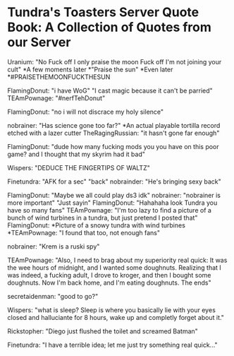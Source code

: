 #         Tundra's Toasters Server Quote Book: A Collection of Quotes from our Server

Uranium: "No
          Fuck off
          I only praise the moon
          Fuck off I'm not joining your cult"
          *A few moments later
          *"Praise the sun"
          *Even later
          *#PRAISETHEMOONFUCKTHESUN

FlamingDonut: "i have WoG"
       "I cast magic because it can't be parried"
TEAmPownage: "#nerfTehDonut"

FlamingDonut: "no i will not discrace my holy silence"

nobrainer: "Has science gone too far?"
        *An actual playable tortilla record etched with a lazer cutter
TheRagingRussian: "it hasn't gone far enough"

FlamingDonut: "dude how many fucking mods you you have on this poor game? and I thought that my skyrim had it bad"

Wispers: "DEDUCE THE FINGERTIPS OF WALTZ"

Finetundra: "AFK for a sec"
            "back"
nobrainder: "He's bringing sexy back"

FlamingDonut: "Maybe we all could play ds3 idk"
nobrainer: "nobrainer is more important"
           "Just sayin"
FlamingDonut: "Hahahaha look Tundra you have so many fans"
TEAmPownage: "I'm too lazy to find a picture of a bunch of wind turbines in a tundra, but just pretend I posted that"
FlamingDonut: *Picture of a snowy tundra with wind turbines
*TEAmPownage: "I found that too, not enough fans"

nobrainer: "Krem is a ruski spy"

TEAmPownage: "Also, I need to brag about my superiority real quick:
             It was the wee hours of midnight, and I wanted some doughnuts. Realizing that I was indeed, a fucking adult,
             I drove to kroger, and then I bought some doughnuts. Now I'm back home, and I'm eating doughnuts. The ends"

secretaidenman: "good to go?"

Wispers: "what is sleep? Sleep is where you basically lie with your eyes closed and halluciante for 8 hours,
          wake up and completly forget about it."
          
Rickstopher: "Diego just flushed the toilet and screamed Batman"

Finetundra: "I have a terrible idea; let me just try something real quick..."
